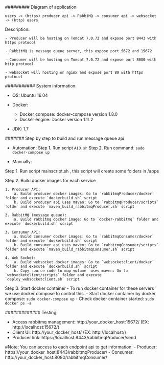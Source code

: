 
######### Diagram of application

    users -> (https) producer api -> RabbiMQ -> consumer api -> websocket -> (http) users


Description:

    - Producer will be hosting on Tomcat 7.0.72 and expose port 8443 with https protocol

    - RabbitMQ is message queue server, this expose port 5672 and 15672

    - Consumer will be hosting on Tomcat 7.0.72 and expose port 8080 with http protocol

    - websocket will hosting on nginx and expose port 80 with https protocol


########### System information

- OS: Ubuntu 16.04
- Docker:
    - Docker compose: docker-compose version 1.8.0
    - Docker engine: Docker version 1.11.2

- JDK: 1.7


####### Step by step to build and run message queue api
- Automation:
    Step 1. Run script `AIO.sh`
    Step 2. Run command: `sudo docker-compose up`

- Manually:

Step 1. Run script mainscript.sh , this script will create some folders in /apps

Step 2. Build docker images for each service

    1. Producer API:
        a. Build producer docker images: Go to `rabbitmqProducer/docker` folder and execute `dockerbuild.sh` script
        b. Build producer api uses maven: Go to `rabbitmqProducer/scripts` folder and execute `maven_build_rabbitmqProducer.sh` script

    2. RabbitMQ (message queue):
        a. Build rabbitmq docker image: Go to `docker-rabbitmq` folder and execute `dockerbuild.sh` script

    3. Consumer API:
        a. Build consumer docker images: Go to `rabbitmqConsumer/docker` folder and execute `dockerbuild.sh` script
        b. Build consumer api uses maven: Go to `rabbitmqConsumer/scripts` folder and execute `maven_build_rabbitmqConsumer.sh` script

    4. Web Socket:
        a. Build websocket docker images: Go to `websocketclient/docker` folder and execute `dockerbuild.sh` script
        b. Copy source code to map volume  uses maven: Go to `websocketclient/scripts` folder and execute `deploy_websocketclient.sh` script

Step 3. Start docker container
    - To run docker container for these servers we use docker compose to control this.
    - Start docker container by docker compose: `sudo docker-compose up`
    - Check docker container started: `sudo docker ps -a` 


############# Testing

- Access rabbitmq management: http://your_docker_host:15672/ (EX: http://localhost:15672/)
- Client UI: http://your_docker_host/ (EX: http://localhost/)
- Producer link: https://localhost:8443/rabbitmqProducer/send

#Note: You can access to each endpoint api to get information:
    - Producer: https://your_docker_host:8443/rabbitmqProducer/
    - Consumer: http://your_docker_host:8080/rabbitmqConsumer/
      
